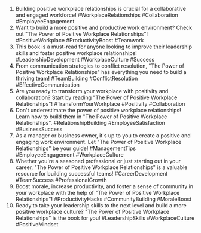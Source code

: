 1. Building positive workplace relationships is crucial for a collaborative and engaged workforce! #WorkplaceRelationships #Collaboration #EmployeeEngagement
2. Want to build a more positive and productive work environment? Check out "The Power of Positive Workplace Relationships"! #PositiveWorkplace #ProductivityBoost #Teamwork
3. This book is a must-read for anyone looking to improve their leadership skills and foster positive workplace relationships! #LeadershipDevelopment #WorkplaceCulture #Success
4. From communication strategies to conflict resolution, "The Power of Positive Workplace Relationships" has everything you need to build a thriving team! #TeamBuilding #ConflictResolution #EffectiveCommunication
5. Are you ready to transform your workplace with positivity and collaboration? Start by reading "The Power of Positive Workplace Relationships"! #TransformYourWorkplace #Positivity #Collaboration
6. Don't underestimate the power of positive workplace relationships! Learn how to build them in "The Power of Positive Workplace Relationships". #RelationshipBuilding #EmployeeSatisfaction #BusinessSuccess
7. As a manager or business owner, it's up to you to create a positive and engaging work environment. Let "The Power of Positive Workplace Relationships" be your guide! #ManagementTips #EmployeeEngagement #WorkplaceCulture
8. Whether you're a seasoned professional or just starting out in your career, "The Power of Positive Workplace Relationships" is a valuable resource for building successful teams! #CareerDevelopment #TeamSuccess #ProfessionalGrowth
9. Boost morale, increase productivity, and foster a sense of community in your workplace with the help of "The Power of Positive Workplace Relationships"! #ProductivityHacks #CommunityBuilding #MoraleBoost
10. Ready to take your leadership skills to the next level and build a more positive workplace culture? "The Power of Positive Workplace Relationships" is the book for you! #LeadershipSkills #WorkplaceCulture #PositiveMindset
